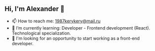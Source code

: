 ## Hi, I'm Alexander 👋

<!--
**AlexanderKorepin/AlexanderKorepin** is a ✨ _special_ ✨ repository because its `README.md` (this file) appears on your GitHub profile.

Here are some ideas to get you started:

- 🔭 I’m currently working on ...
- 🌱 I’m currently learning ...
- 👯 I’m looking to collaborate on ...
- 🤔 I’m looking for help with ...
- 💬 Ask me about ...
- 📫 How to reach me: ...
- 😄 Pronouns: ...
- ⚡ Fun fact: ...
-->
 - 📫 How to reach me: 1987kerykery@mail.ru
 - 🌱 I’m currently learning: Developer - Frontend development (React). Technological specialization.
 - 👯 I'm looking for an opportunity to start working as a front-end developer.
